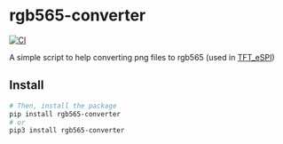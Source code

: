 # rgb565-converter

[![CI](https://github.com/CommanderRedYT/rgb565-converter/actions/workflows/ci.yaml/badge.svg)](https://github.com/CommanderRedYT/rgb565-converter/actions/workflows/ci.yaml)

A simple script to help converting png files to rgb565 (used in [TFT_eSPI](https://github.com/Bodmer/TFT_eSPI))

## Install
```bash
# Then, install the package
pip install rgb565-converter
# or
pip3 install rgb565-converter
```
